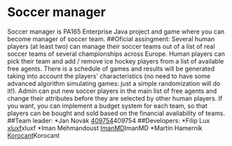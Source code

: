 # Soccer manager
Soccer manager is PA165 Enterprise Java project and game where you can become manager of soccer team.
##Oficial assingment:
Several human players (at least two) can manage their soccer teams out of a list of real soccer teams of several championships across Europe. Human players can pick their team and add / remove ice hockey players from a list of available free agents. There is a schedule of games and results will be generated taking into account the players’ characteristics (no need to have some advanced algorithm simulating games: just a simple randomization will do it!). Admin can put new soccer players in the main list of free agents and change their attributes before they are selected by other human players. If you want, you can implement a budget system for each team, so that players can be bought and sold based on the financial availability of teams.
##Team leader:
*Jan Novák  [409754](https://github.com/409754)409754
##Developers:
*Filip Lux [xluxf](https://github.com/xlufx)xluxf
*Iman Mehmandoust [ImanMD](https://github.com/ImanMD)ImanMD
*Martin Hamerník [Korocant](https://github.com/Korocant)Korocant
